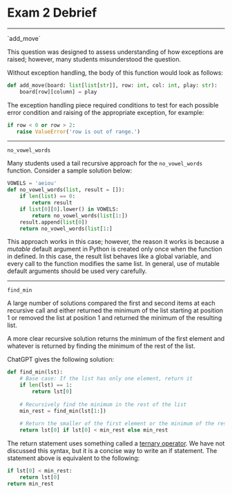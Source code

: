 # Exam 2 Debrief

<hr/>
`add_move`

This question was designed to assess understanding of how exceptions are raised; however, many students misunderstood the question.

Without exception handling, the body of this function would look as follows:

```python
def add_move(board: list[list[str]], row: int, col: int, play: str):
    board[row][column] = play

```

The exception handling piece required conditions to test for each possible error condition and raising of the appropriate exception, for example:

```python
if row < 0 or row > 2:
   raise ValueError('row is out of range.')
```


<hr/>

`no_vowel_words`

Many students used a tail recursive approach for the `no_vowel_words` function. Consider a sample solution below:

```python
VOWELS = 'aeiou'
def no_vowel_words(list, result = []):
    if len(list) == 0:
        return result
    if list[0][0].lower() in VOWELS:
        return no_vowel_words(list[1:])
    result.append(list[0])
    return no_vowel_words(list[1:]
```

This approach works in this case; however, the reason it works is because a *mutable* default argument in Python is created only once when the function in defined. In this case, the result list behaves like a global variable, and every call to the function modifies the same list. In general, use of mutable default arguments should be used very carefully.

<hr/>

`find_min`

A large number of solutions compared the first and second items at each recursive call and either returned the minimum of the list starting at position 1 or removed the list at position 1 and returned the minimum of the resulting list.

A more clear recursive solution returns the minimum of the first element and whatever is returned by finding the minimum of the rest of the list.

ChatGPT gives the following solution:

```python
def find_min(lst):
    # Base case: If the list has only one element, return it
    if len(lst) == 1:
        return lst[0]
    
    # Recursively find the minimum in the rest of the list
    min_rest = find_min(lst[1:])
    
    # Return the smaller of the first element or the minimum of the rest of the list
    return lst[0] if lst[0] < min_rest else min_rest
```

The return statement uses something called a [ternary operator](https://www.geeksforgeeks.org/ternary-operator-in-python/). We have not discussed this syntax, but it is a concise way to write an if statement. The statement above is equivalent to the following:

```python
if lst[0] < min_rest:
    return lst[0]
return min_rest
```